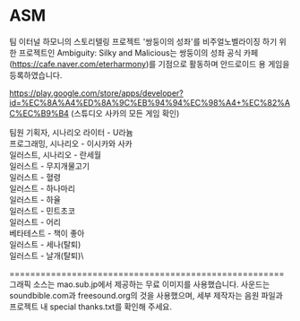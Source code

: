 # ASM
팀 이터널 하모니의 스토리텔링 프로젝트 '쌍둥이의 성좌'를 비주얼노벨라이징 하기 위한 프로젝트인 Ambiguity: Silky and Malicious는
쌍둥이의 성좌 공식 카페(https://cafe.naver.com/eterharmony)를 기점으로 활동하며 안드로이드 용 게임을 등록하였습니다.

https://play.google.com/store/apps/developer?id=%EC%8A%A4%ED%8A%9C%EB%94%94%EC%98%A4+%EC%82%AC%EC%B9%B4
\(스튜디오 사카의 모든 게임 확인)

팀원
기획자, 시나리오 라이터 - U라늄\
프로그래밍, 시나리오 - 이시카와 사카\
일러스트, 시나리오 - 란세월\
일러스트 - 무지개물고기\
일러스트 - 혈령\
일러스트 - 하나마리\
일러스트 - 하율\
일러스트 - 민트초코\
일러스트 - 어리\
베타테스트 - 책이 좋아\
일러스트 - 세나(탈퇴)\
일러스트 - 날개(탈퇴)\

=====================================================\
그래픽 소스는 mao.sub.jp에서 제공하는 무료 이미지를 사용했습니다.
사운드는 soundbible.com과 freesound.org의 것을 사용했으며, 세부 제작자는 음원 파일과 프로젝트 내 special thanks.txt를 확인해 주세요.
